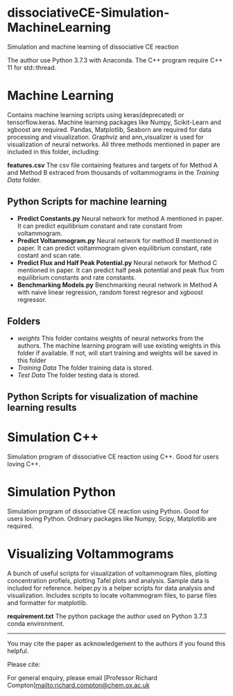 # dissociativeCE-Simulation-MachineLearning
 Simulation and machine learning of dissociative CE reaction

The author use Python 3.7.3 with Anaconda. The C++ program require C++ 11 for std::thread. 

# Machine Learning 

Contains machine learning scripts using keras(deprecated) or tensorflow.keras. Machine learning packages like Numpy, Scikit-Learn and xgboost are required. Pandas, Matplotlib, Seaborn are required for data processing and visualization. Graphviz and ann_visualizer is used for visualization of neural networks.
All three methods mentioned in paper are included in this folder, including:

**features.csv** The csv file containing features and targets of for Method A and Method B extraced from thousands of voltammograms in the *Training Data* folder.

## Python Scripts for machine learning

* **Predict Constants.py** Neural network for method A mentioned in paper. It can predict equilibrium constant and rate constant from voltammogram.
* **Predict Voltammogram.py** Neural network for method B mentioned in paper. It can predict voltammogram given equilibrium constant, rate costant and scan rate. 
* **Predict Flux and Half Peak Potential.py** Neural network for Method C mentioned in paper. It can predict half peak potential and peak flux from equilibrium constants and rate constants.
* **Benchmarking Models.py** Benchmarking neural network in Method A with naive linear regression, random forest regresor and xgboost regressor.

## Folders

* *weights* This folder contains weights of neural networks from the authors. The machine learning program will use existing weights in this folder if available. If not, will start training and weights will be saved in this folder
* *Training Data* The folder training data is stored.
* *Test Data* The folder testing data is stored. 

## Python Scripts for visualization of machine learning results








# Simulation C++

Simulation program of dissociative CE reaction using C++. Good for users loving C++.

# Simulation Python

Simulation program of dissociative CE reaction using Python. Good for users loving Python. Ordinary packages like Numpy, Scipy, Matplotlib are required. 


# Visualizing Voltammograms
A bunch of useful scripts for visualization of voltammogram files, plotting concentration profiels, plotting Tafel plots and analysis.  Sample data is included for reference. helper.py is a helper scripts for data analysis and visualization. Includes scripts to locate voltammogram files, to parse files and formatter for matplotlib.



**requirement.txt**  The python package the author used on Python 3.7.3 conda environment.


___

You may cite the paper as acknowledgement to the authors if you found this helpful. 

Please cite: 


For general enquiry, please email [Professor Richard Compton]<mailto:richard.compton@chem.ox.ac.uk>